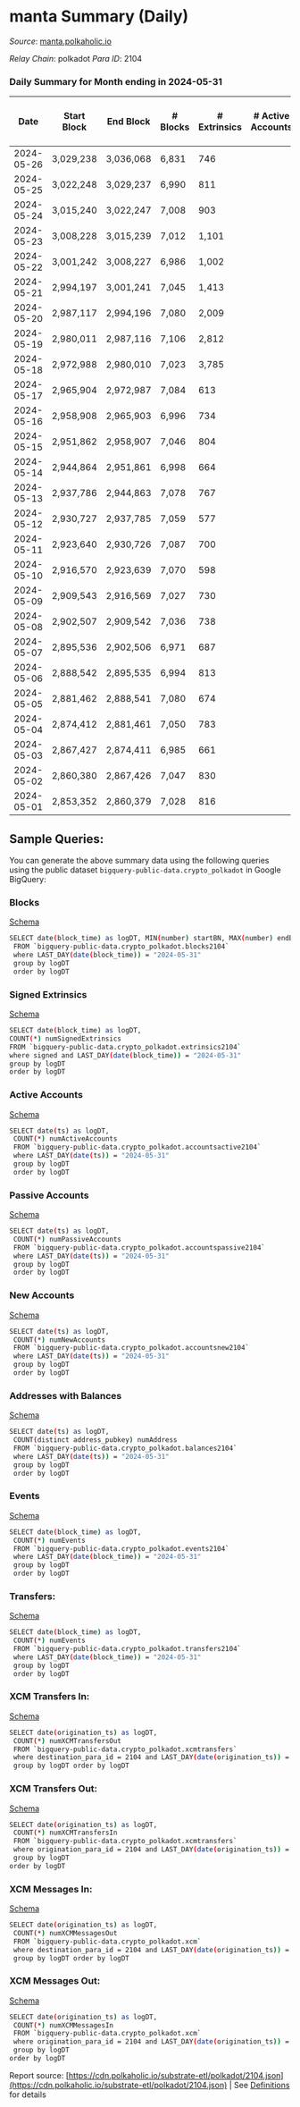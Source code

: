 # manta Summary (Daily)

_Source_: [manta.polkaholic.io](https://manta.polkaholic.io)

*Relay Chain*: polkadot
*Para ID*: 2104



### Daily Summary for Month ending in 2024-05-31


| Date    | Start Block | End Block | # Blocks | # Extrinsics | # Active Accounts | # Passive Accounts | # New Accounts | # Addresses | # Events  | # Transfers ($USD) | # XCM Transfers In ($USD) | # XCM Transfers Out ($USD) | # XCM In | # XCM Out | Issues |
|---------|-------------|-----------|----------|--------------|-------------------|--------------------|----------------|-------------|-----------|--------------------|---------------------------|----------------------------|----------|-----------|--------|
| 2024-05-26 | 3,029,238 | 3,036,068 | 6,831 | 746 |  |  |  | 23,854 | 83,456 | 161  |   |   |  |  |  |
| 2024-05-25 | 3,022,248 | 3,029,237 | 6,990 | 811 |  |  |  | 23,848 | 75,761 | 201  |   |   |  |  |  |
| 2024-05-24 | 3,015,240 | 3,022,247 | 7,008 | 903 |  |  |  | 23,832 | 82,886 | 214  |   |   |  |  |  |
| 2024-05-23 | 3,008,228 | 3,015,239 | 7,012 | 1,101 |  |  |  | 23,825 | 87,852 | 279  |   |   |  |  |  |
| 2024-05-22 | 3,001,242 | 3,008,227 | 6,986 | 1,002 |  |  |  | 23,824 | 87,003 | 255  |   |   |  |  |  |
| 2024-05-21 | 2,994,197 | 3,001,241 | 7,045 | 1,413 |  |  |  | 23,812 | 91,529 | 398  |   |   |  |  |  |
| 2024-05-20 | 2,987,117 | 2,994,196 | 7,080 | 2,009 |  |  |  | 23,787 | 97,185 | 669  |   |   |  |  |  |
| 2024-05-19 | 2,980,011 | 2,987,116 | 7,106 | 2,812 |  |  |  | 23,761 | 105,245 | 1,063  |   |   |  |  |  |
| 2024-05-18 | 2,972,988 | 2,980,010 | 7,023 | 3,785 |  |  |  | 23,820 | 137,715 | 13,788  |   |   |  |  |  |
| 2024-05-17 | 2,965,904 | 2,972,987 | 7,084 | 613 |  |  |  | 23,579 | 86,572 | 132  |   |   |  |  |  |
| 2024-05-16 | 2,958,908 | 2,965,903 | 6,996 | 734 |  |  |  | 23,564 | 84,966 | 154  |   |   |  |  |  |
| 2024-05-15 | 2,951,862 | 2,958,907 | 7,046 | 804 |  |  |  | 23,547 | 85,744 | 146  |   |   |  |  |  |
| 2024-05-14 | 2,944,864 | 2,951,861 | 6,998 | 664 |  |  |  | 23,536 | 71,413 | 135  |   |   |  |  |  |
| 2024-05-13 | 2,937,786 | 2,944,863 | 7,078 | 767 |  |  |  | 23,519 | 85,019 | 173  |   |   |  |  |  |
| 2024-05-12 | 2,930,727 | 2,937,785 | 7,059 | 577 |  |  |  | 23,516 | 82,949 | 115  |   |   |  |  |  |
| 2024-05-11 | 2,923,640 | 2,930,726 | 7,087 | 700 |  |  |  | 23,498 | 83,870 | 114  |   |   |  |  |  |
| 2024-05-10 | 2,916,570 | 2,923,639 | 7,070 | 598 |  |  |  | 23,495 | 83,116 | 83  |   |   |  |  |  |
| 2024-05-09 | 2,909,543 | 2,916,569 | 7,027 | 730 |  |  |  | 23,485 | 84,140 | 80  |   |   |  |  |  |
| 2024-05-08 | 2,902,507 | 2,909,542 | 7,036 | 738 |  |  |  | 23,475 | 85,981 | 147  |   |   |  |  |  |
| 2024-05-07 | 2,895,536 | 2,902,506 | 6,971 | 687 |  |  |  | 23,472 | 84,652 | 116  |   |   |  |  |  |
| 2024-05-06 | 2,888,542 | 2,895,535 | 6,994 | 813 |  |  |  | 23,463 | 86,588 | 127  |   |   |  |  |  |
| 2024-05-05 | 2,881,462 | 2,888,541 | 7,080 | 674 |  |  |  | 23,441 | 85,443 | 127  |   |   |  |  |  |
| 2024-05-04 | 2,874,412 | 2,881,461 | 7,050 | 783 |  |  |  | 23,424 | 85,964 | 162  |   |   |  |  |  |
| 2024-05-03 | 2,867,427 | 2,874,411 | 6,985 | 661 |  |  |  | 23,397 | 79,132 | 110  |   |   |  |  |  |
| 2024-05-02 | 2,860,380 | 2,867,426 | 7,047 | 830 |  |  |  | 23,386 | 78,851 | 189  |   |   |  |  |  |
| 2024-05-01 | 2,853,352 | 2,860,379 | 7,028 | 816 |  |  |  | 23,367 | 85,905 | 210  |   |   |  |  |  |

## Sample Queries:
You can generate the above summary data using the following queries using the public dataset `bigquery-public-data.crypto_polkadot` in Google BigQuery:


### Blocks 

[Schema](https://github.com/colorfulnotion/substrate-etl/blob/main/schema/blocks.json)

```bash
SELECT date(block_time) as logDT, MIN(number) startBN, MAX(number) endBN, COUNT(*) numBlocks 
 FROM `bigquery-public-data.crypto_polkadot.blocks2104`  
 where LAST_DAY(date(block_time)) = "2024-05-31" 
 group by logDT 
 order by logDT
```

### Signed Extrinsics 

[Schema](https://github.com/colorfulnotion/substrate-etl/blob/main/schema/extrinsics.json)

```bash
SELECT date(block_time) as logDT, 
COUNT(*) numSignedExtrinsics 
FROM `bigquery-public-data.crypto_polkadot.extrinsics2104`  
where signed and LAST_DAY(date(block_time)) = "2024-05-31" 
group by logDT 
order by logDT
```

### Active Accounts 

[Schema](https://github.com/colorfulnotion/substrate-etl/blob/main/schema/accountsactive.json)

```bash
SELECT date(ts) as logDT, 
 COUNT(*) numActiveAccounts 
 FROM `bigquery-public-data.crypto_polkadot.accountsactive2104` 
 where LAST_DAY(date(ts)) = "2024-05-31" 
 group by logDT 
 order by logDT
```

### Passive Accounts 

[Schema](https://github.com/colorfulnotion/substrate-etl/blob/main/schema/accountspassive.json)

```bash
SELECT date(ts) as logDT, 
 COUNT(*) numPassiveAccounts 
 FROM `bigquery-public-data.crypto_polkadot.accountspassive2104` 
 where LAST_DAY(date(ts)) = "2024-05-31" 
 group by logDT 
 order by logDT
```

### New Accounts 

[Schema](https://github.com/colorfulnotion/substrate-etl/blob/main/schema/accountsnew.json)

```bash
SELECT date(ts) as logDT, 
 COUNT(*) numNewAccounts 
 FROM `bigquery-public-data.crypto_polkadot.accountsnew2104` 
 where LAST_DAY(date(ts)) = "2024-05-31" 
 group by logDT
 order by logDT
```

### Addresses with Balances 

[Schema](https://github.com/colorfulnotion/substrate-etl/blob/main/schema/balances.json)

```bash
SELECT date(ts) as logDT,
 COUNT(distinct address_pubkey) numAddress 
 FROM `bigquery-public-data.crypto_polkadot.balances2104` 
 where LAST_DAY(date(ts)) = "2024-05-31" 
 group by logDT 
 order by logDT
```

### Events 

[Schema](https://github.com/colorfulnotion/substrate-etl/blob/main/schema/events.json)

```bash
SELECT date(block_time) as logDT, 
 COUNT(*) numEvents 
 FROM `bigquery-public-data.crypto_polkadot.events2104` 
 where LAST_DAY(date(block_time)) = "2024-05-31" 
 group by logDT 
 order by logDT
```

### Transfers:

[Schema](https://github.com/colorfulnotion/substrate-etl/blob/main/schema/transfers.json)

```bash
SELECT date(block_time) as logDT, 
 COUNT(*) numEvents 
 FROM `bigquery-public-data.crypto_polkadot.transfers2104` 
 where LAST_DAY(date(block_time)) = "2024-05-31" 
 group by logDT 
 order by logDT
```

### XCM Transfers In: 

[Schema](https://github.com/colorfulnotion/substrate-etl/blob/main/schema/xcmtransfers.json)

```bash
SELECT date(origination_ts) as logDT, 
 COUNT(*) numXCMTransfersOut 
 FROM `bigquery-public-data.crypto_polkadot.xcmtransfers` 
 where destination_para_id = 2104 and LAST_DAY(date(origination_ts)) = "2024-05-31" 
 group by logDT order by logDT
```

### XCM Transfers Out: 

[Schema](https://github.com/colorfulnotion/substrate-etl/blob/main/schema/xcmtransfers.json)

```bash
SELECT date(origination_ts) as logDT, 
 COUNT(*) numXCMTransfersIn 
 FROM `bigquery-public-data.crypto_polkadot.xcmtransfers` 
 where origination_para_id = 2104 and LAST_DAY(date(origination_ts)) = "2024-05-31" 
 group by logDT 
order by logDT
```

### XCM Messages In: 

[Schema](https://github.com/colorfulnotion/substrate-etl/blob/main/schema/xcm.json)

```bash
SELECT date(origination_ts) as logDT, 
 COUNT(*) numXCMMessagesOut 
 FROM `bigquery-public-data.crypto_polkadot.xcm` 
 where destination_para_id = 2104 and LAST_DAY(date(origination_ts)) = "2024-05-31" 
 group by logDT order by logDT
```

### XCM Messages Out: 

[Schema](https://github.com/colorfulnotion/substrate-etl/blob/main/schema/xcm.json)

```bash
SELECT date(origination_ts) as logDT, 
 COUNT(*) numXCMMessagesIn 
 FROM `bigquery-public-data.crypto_polkadot.xcm` 
 where origination_para_id = 2104 and LAST_DAY(date(origination_ts)) = "2024-05-31" 
 group by logDT 
order by logDT
```


Report source: [https://cdn.polkaholic.io/substrate-etl/polkadot/2104.json](https://cdn.polkaholic.io/substrate-etl/polkadot/2104.json) | See [Definitions](/DEFINITIONS.md) for details
